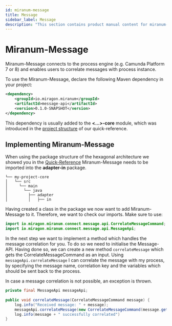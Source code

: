 ```yaml
---
id: miranum-message
title: Message
sidebar_label: Message
description: "This section contains product manual content for miranum-message."
---
```


# Miranum-Message
Miranum-Message connects to the process engine (e.g. Camunda Platform 7 or 8) and enables users to correlate messages with 
process instance.

To use the Miranum-Message, declare the following Maven dependency in your project:
```xml
<dependency>
    <groupId>io.miragon.miranum</groupId>
    <artifactId>message-api</artifactId>
    <version>0.1.0-SNAPSHOT</version>
</dependency>
```

This dependency is usually added to the **<...>-core** module, which was introduced in the
[project structure](./quick-reference.md#project-structure) of our quick-reference. 

## Implementing Miranum-Message
When using the package structure of the hexagonal architecture we showed you in the [Quick-Reference](./quick-reference.md) 
Miranum-Message needs to be imported into the **adapter-in** package. 
```
└── my-project-core
│   └── src
│     └── main
│       └── java
│         ├── adapter
│         │   ├── in
```

Having created a class in the package we now want to add Miranum-Message to it. Therefore, we want to check our imports.
Make sure to use:
```java
import io.miragon.miranum.connect.message.api.CorrelateMessageCommand;
import io.miragon.miranum.connect.message.api.MessageApi;
```

In the next step we want to implement a method which handles the message correlation for you. To do so we need to initialise
the Message-API. Having done so, we can create a new method `correlateMessage` which gets the CorrelateMessageCommand as an input. 
Using `messageApi.correlateMessage` I can correlate the message with my process, by specifying the message name, correlation key
and the variables which should be sent back to the process.

In case a message correlation is not possible, an exception is thrown. 

```java
private final MessageApi messageApi;
    
public void correlateMessage(CorrelateMessageCommand message) {
    log.info("Received message: " + message);
    messageApi.correlateMessage(new CorrelateMessageCommand(message.getName(), message.getKey(), Map.of(message.getVariables())));
    log.info(message + " successfully correlated")
}
```
